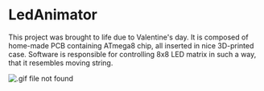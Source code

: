 # LedAnimator

This project was brought to life due to Valentine's day. It is composed of home-made PCB containing ATmega8 chip, all inserted in nice 3D-printed case. Software is responsible for controlling 8x8 LED matrix in such a way, that it resembles moving string.

![.gif file not found](https://media.giphy.com/media/35MwKjtcKkpwBuF1FZ/giphy.gif)
